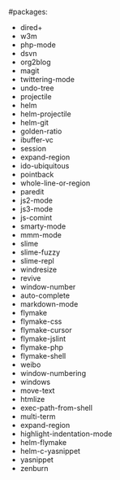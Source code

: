 #packages:

- dired+
- w3m
- php-mode
- dsvn
- org2blog
- magit
- twittering-mode
- undo-tree
- projectile
- helm
- helm-projectile
- helm-git
- golden-ratio
- ibuffer-vc
- session
- expand-region
- ido-ubiquitous
- pointback
- whole-line-or-region
- paredit
- js2-mode
- js3-mode
- js-comint
- smarty-mode
- mmm-mode
- slime
- slime-fuzzy
- slime-repl
- windresize
- revive
- window-number
- auto-complete
- markdown-mode
- flymake
- flymake-css
- flymake-cursor
- flymake-jslint
- flymake-php
- flymake-shell
- weibo
- window-numbering
- windows
- move-text
- htmlize
- exec-path-from-shell
- multi-term
- expand-region
- highlight-indentation-mode
- helm-flymake
- helm-c-yasnippet
- yasnippet
- zenburn
